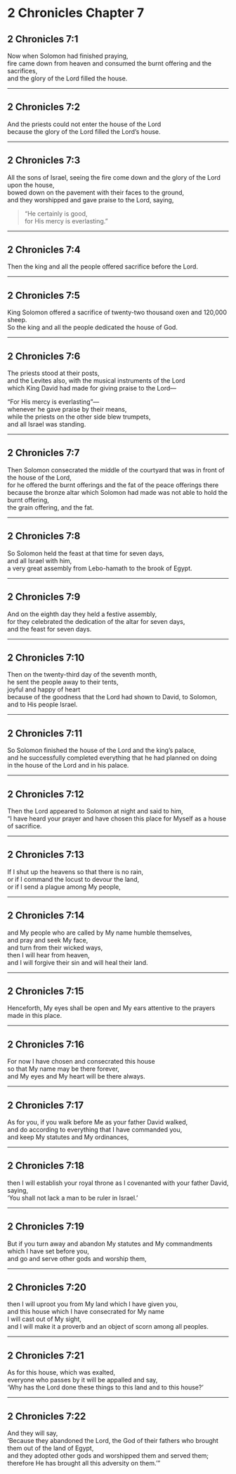 # 2 Chronicles Chapter 7

## 2 Chronicles 7:1

Now when Solomon had finished praying,  
fire came down from heaven and consumed the burnt offering and the sacrifices,  
and the glory of the Lord filled the house.

---

## 2 Chronicles 7:2

And the priests could not enter the house of the Lord  
because the glory of the Lord filled the Lord’s house.

---

## 2 Chronicles 7:3

All the sons of Israel, seeing the fire come down and the glory of the Lord upon the house,  
bowed down on the pavement with their faces to the ground,  
and they worshipped and gave praise to the Lord, saying,

> “He certainly is good,  
> for His mercy is everlasting.”

---

## 2 Chronicles 7:4

Then the king and all the people offered sacrifice before the Lord.

---

## 2 Chronicles 7:5

King Solomon offered a sacrifice of twenty-two thousand oxen and 120,000 sheep.  
So the king and all the people dedicated the house of God.

---

## 2 Chronicles 7:6

The priests stood at their posts,  
and the Levites also, with the musical instruments of the Lord  
which King David had made for giving praise to the Lord—

“For His mercy is everlasting”—  
whenever he gave praise by their means,  
while the priests on the other side blew trumpets,  
and all Israel was standing.

---

## 2 Chronicles 7:7

Then Solomon consecrated the middle of the courtyard that was in front of the house of the Lord,  
for he offered the burnt offerings and the fat of the peace offerings there  
because the bronze altar which Solomon had made was not able to hold the burnt offering,  
the grain offering, and the fat.

---

## 2 Chronicles 7:8

So Solomon held the feast at that time for seven days,  
and all Israel with him,  
a very great assembly from Lebo-hamath to the brook of Egypt.

---

## 2 Chronicles 7:9

And on the eighth day they held a festive assembly,  
for they celebrated the dedication of the altar for seven days,  
and the feast for seven days.

---

## 2 Chronicles 7:10

Then on the twenty-third day of the seventh month,  
he sent the people away to their tents,  
joyful and happy of heart  
because of the goodness that the Lord had shown to David, to Solomon, and to His people Israel.

---

## 2 Chronicles 7:11

So Solomon finished the house of the Lord and the king’s palace,  
and he successfully completed everything that he had planned on doing  
in the house of the Lord and in his palace.

---

## 2 Chronicles 7:12

Then the Lord appeared to Solomon at night and said to him,  
“I have heard your prayer and have chosen this place for Myself as a house of sacrifice.

---

## 2 Chronicles 7:13

If I shut up the heavens so that there is no rain,  
or if I command the locust to devour the land,  
or if I send a plague among My people,

---

## 2 Chronicles 7:14

and My people who are called by My name humble themselves,  
and pray and seek My face,  
and turn from their wicked ways,  
then I will hear from heaven,  
and I will forgive their sin and will heal their land.

---

## 2 Chronicles 7:15

Henceforth, My eyes shall be open and My ears attentive to the prayers made in this place.

---

## 2 Chronicles 7:16

For now I have chosen and consecrated this house  
so that My name may be there forever,  
and My eyes and My heart will be there always.

---

## 2 Chronicles 7:17

As for you, if you walk before Me as your father David walked,  
and do according to everything that I have commanded you,  
and keep My statutes and My ordinances,

---

## 2 Chronicles 7:18

then I will establish your royal throne as I covenanted with your father David, saying,  
‘You shall not lack a man to be ruler in Israel.’

---

## 2 Chronicles 7:19

But if you turn away and abandon My statutes and My commandments  
which I have set before you,  
and go and serve other gods and worship them,

---

## 2 Chronicles 7:20

then I will uproot you from My land which I have given you,  
and this house which I have consecrated for My name  
I will cast out of My sight,  
and I will make it a proverb and an object of scorn among all peoples.

---

## 2 Chronicles 7:21

As for this house, which was exalted,  
everyone who passes by it will be appalled and say,  
‘Why has the Lord done these things to this land and to this house?’

---

## 2 Chronicles 7:22

And they will say,  
‘Because they abandoned the Lord, the God of their fathers who brought them out of the land of Egypt,  
and they adopted other gods and worshipped them and served them;  
therefore He has brought all this adversity on them.’”
